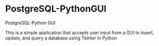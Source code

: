 # PostgreSQL-PythonGUI
PostgreSQL-Python GUI

This is a simple application that accepts user input from a GUI to insert, update, and query a database using Tkinter in Python 
